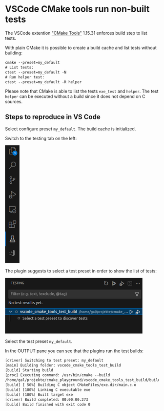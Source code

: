 
# VSCode CMake tools run non-built tests

The VSCode extention ["CMake Tools"](https://marketplace.visualstudio.com/items?itemName=ms-vscode.cmake-tools) 1.15.31
enforces build step to list tests.

With plain CMake it is possible to create a build cache and list tests without
building:

```shell
cmake --preset=my_default
# List tests:
ctest --preset=my_default -N
# Run helper test:
ctest --preset=my_default -R helper
```

Please note that CMake is able to list the tests `exe_test` and `helper`.
The test `helper` can be executed without a build since it does not
depend on C sources.

## Steps to reproduce in VS Code

Select configure preset `my_default`. The build cache is initialized.

Switch to the testing tab on the left:

![Alt text](image.png)

The plugin suggests to select a test preset in order to show the list of tests:

![Alt text](image-1.png)

Select the test preset `my_default`.

In the OUTPUT pane you can see that the plugins run the test builds:

```text
[driver] Switching to test preset: my_default
[main] Building folder: vscode_cmake_tools_test_build 
[build] Starting build
[proc] Executing command: /usr/bin/cmake --build /home/gal/projekte/cmake_playground/vscode_cmake_tools_test_build/build/my_default
[build] [ 50%] Building C object CMakeFiles/exe.dir/main.c.o
[build] [100%] Linking C executable exe
[build] [100%] Built target exe
[driver] Build completed: 00:00:00.273
[build] Build finished with exit code 0
```
